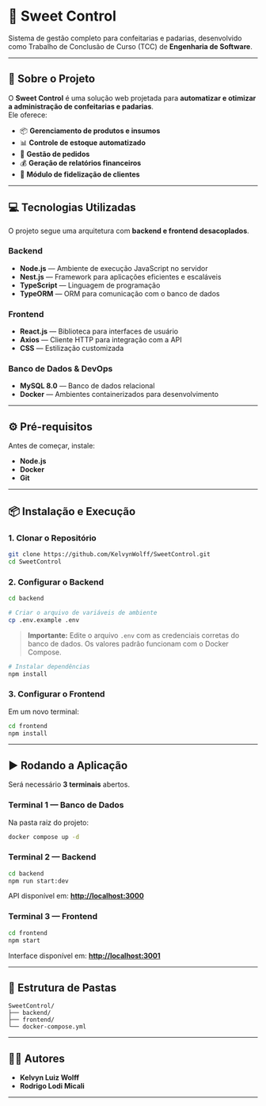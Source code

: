 # 🧁 Sweet Control

Sistema de gestão completo para confeitarias e padarias, desenvolvido como Trabalho de Conclusão de Curso (TCC) de **Engenharia de Software**.

---

## 🚀 Sobre o Projeto

O **Sweet Control** é uma solução web projetada para **automatizar e otimizar a administração de confeitarias e padarias**.  
Ele oferece:

- 📦 **Gerenciamento de produtos e insumos**  
- 📊 **Controle de estoque automatizado**  
- 🛒 **Gestão de pedidos**  
- 💰 **Geração de relatórios financeiros**  
- 🎯 **Módulo de fidelização de clientes**  

---

## 💻 Tecnologias Utilizadas

O projeto segue uma arquitetura com **backend e frontend desacoplados**.

### **Backend**
- **Node.js** — Ambiente de execução JavaScript no servidor  
- **Nest.js** — Framework para aplicações eficientes e escaláveis  
- **TypeScript** — Linguagem de programação
- **TypeORM** — ORM para comunicação com o banco de dados  

### **Frontend**
- **React.js** — Biblioteca para interfaces de usuário  
- **Axios** — Cliente HTTP para integração com a API  
- **CSS** — Estilização customizada  

### **Banco de Dados & DevOps**
- **MySQL 8.0** — Banco de dados relacional  
- **Docker** — Ambientes containerizados para desenvolvimento  

---

## ⚙️ Pré-requisitos

Antes de começar, instale:

- **Node.js**
- **Docker**
- **Git**

---

## 📦 Instalação e Execução

### 1. Clonar o Repositório
```bash
git clone https://github.com/KelvynWolff/SweetControl.git
cd SweetControl
```

### 2. Configurar o Backend
```bash
cd backend

# Criar o arquivo de variáveis de ambiente
cp .env.example .env
```
> **Importante:** Edite o arquivo `.env` com as credenciais corretas do banco de dados. Os valores padrão funcionam com o Docker Compose.

```bash
# Instalar dependências
npm install
```

### 3. Configurar o Frontend
Em um novo terminal:
```bash
cd frontend
npm install
```

---

## ▶️ Rodando a Aplicação

Será necessário **3 terminais** abertos.

### **Terminal 1 — Banco de Dados**
Na pasta raiz do projeto:
```bash
docker compose up -d
```

### **Terminal 2 — Backend**
```bash
cd backend
npm run start:dev
```
API disponível em: **[http://localhost:3000](http://localhost:3000)**

### **Terminal 3 — Frontend**
```bash
cd frontend
npm start
```
Interface disponível em: **[http://localhost:3001](http://localhost:3001)**

---

## 📂 Estrutura de Pastas

```
SweetControl/
├── backend/
├── frontend/
└── docker-compose.yml
```

---

## 👨‍💻 Autores

- **Kelvyn Luiz Wolff**  
- **Rodrigo Lodi Micali**

---